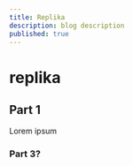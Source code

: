```yaml
---
title: Replika
description: blog description
published: true
---
```


<div class="toc"></div>

# replika

## Part 1

Lorem ipsum

### Part 3?
